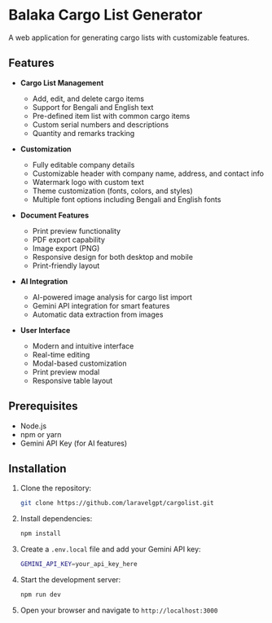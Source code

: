 # Balaka Cargo List Generator

A web application for generating cargo lists with customizable features.

## Features

- **Cargo List Management**
  - Add, edit, and delete cargo items
  - Support for Bengali and English text
  - Pre-defined item list with common cargo items
  - Custom serial numbers and descriptions
  - Quantity and remarks tracking

- **Customization**
  - Fully editable company details
  - Customizable header with company name, address, and contact info
  - Watermark logo with custom text
  - Theme customization (fonts, colors, and styles)
  - Multiple font options including Bengali and English fonts

- **Document Features**
  - Print preview functionality
  - PDF export capability
  - Image export (PNG)
  - Responsive design for both desktop and mobile
  - Print-friendly layout

- **AI Integration**
  - AI-powered image analysis for cargo list import
  - Gemini API integration for smart features
  - Automatic data extraction from images

- **User Interface**
  - Modern and intuitive interface
  - Real-time editing
  - Modal-based customization
  - Print preview modal
  - Responsive table layout

## Prerequisites

- Node.js
- npm or yarn
- Gemini API Key (for AI features)

## Installation

1. Clone the repository:
   ```bash
   git clone https://github.com/laravelgpt/cargolist.git
   ```

2. Install dependencies:
   ```bash
   npm install
   ```

3. Create a `.env.local` file and add your Gemini API key:
   ```bash
   GEMINI_API_KEY=your_api_key_here
   ```

4. Start the development server:
   ```bash
   npm run dev
   ```

5. Open your browser and navigate to `http://localhost:3000`
